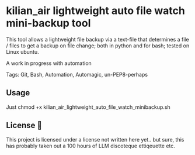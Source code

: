 # kilian_air lightweight auto file watch mini-backup tool

This tool allows a lightweight file backup via a text-file that determines a file / files to get a backup on file change; both in python and for bash; tested on Linux ubuntu. 



A work in progress with automation 

Tags: Git, Bash, Automation, Automagic, un-PEP8-perhaps

## Usage
Just chmod +x kilian_air_lightweight_auto_file_watch_minibackup.sh

## License 📜
This project is licensed under a license not written here yet.. but sure, this has probably taken out a 100 hours of LLM discoteque ettiqeuette etc.

